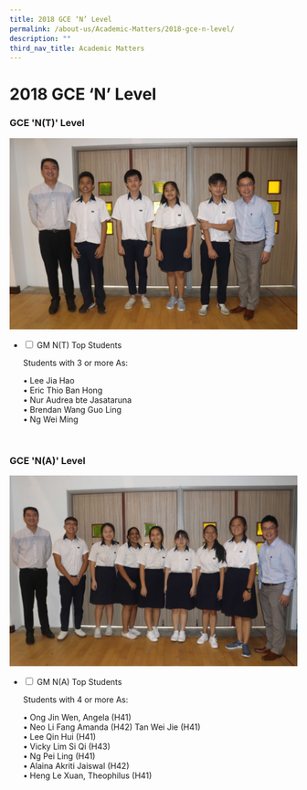 ```yaml
---
title: 2018 GCE ‘N’ Level
permalink: /about-us/Academic-Matters/2018-gce-n-level/
description: ""
third_nav_title: Academic Matters
---
```

<h1><b>2018 GCE ‘N’ Level</b></h1>
<h3>GCE 'N(T)' Level</h3>
<img src="/images/IMG_2064.jpg">
<ul class="jekyllcodex_accordion">
  <li>
    <input type="checkbox" id="accordion1">
    <label for="accordion1">GM N(T) Top Students</label>
    <div>
			<p>Students with 3 or more As:</p>
			<p> • Lee Jia Hao<br> • Eric Thio Ban Hong<br> • Nur Audrea bte Jasataruna<br> • Brendan Wang Guo Ling<br> • Ng Wei Ming</p>
    </div>
	</li>
</ul>
<br>
<h3>GCE 'N(A)' Level</h3>
<img src="/images/IMG_2066e.jpg">
<ul class="jekyllcodex_accordion">
  <li>
    <input type="checkbox" id="accordion2">
    <label for="accordion2">GM N(A) Top Students</label>
    <div>
			<p>Students with 4 or more As:</p>
			<p> • Ong Jin Wen, Angela (H41)<br> • Neo Li Fang Amanda (H42)
Tan Wei Jie (H41)<br>  • Lee Qin Hui (H41)<br>  • Vicky Lim Si Qi (H43)<br> • Ng Pei Ling (H41)<br> • Alaina Akriti Jaiswal (H42)<br> • 
Heng Le Xuan, Theophilus (H41)</p>
    </div>
	</li>
</ul>